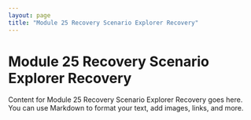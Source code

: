 ```yaml
---
layout: page
title: "Module 25 Recovery Scenario Explorer Recovery"
---
```


# Module 25 Recovery Scenario Explorer Recovery

Content for Module 25 Recovery Scenario Explorer Recovery goes here. You can use Markdown to format your text, add images, links, and more.

